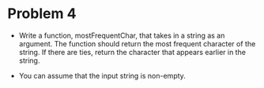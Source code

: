 # Problem 4

- Write a function, mostFrequentChar, that takes in a string as an argument. The function should return the most frequent character of the string. If there are ties, return the character that appears earlier in the string.

- You can assume that the input string is non-empty.
